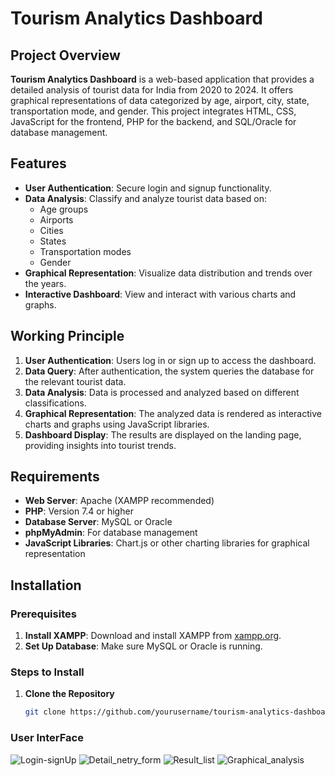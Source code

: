 # Tourism Analytics Dashboard

## Project Overview

**Tourism Analytics Dashboard** is a web-based application that provides a detailed analysis of tourist data for India from 2020 to 2024. It offers graphical representations of data categorized by age, airport, city, state, transportation mode, and gender. This project integrates HTML, CSS, JavaScript for the frontend, PHP for the backend, and SQL/Oracle for database management.

## Features

- **User Authentication**: Secure login and signup functionality.
- **Data Analysis**: Classify and analyze tourist data based on:
  - Age groups
  - Airports
  - Cities
  - States
  - Transportation modes
  - Gender
- **Graphical Representation**: Visualize data distribution and trends over the years.
- **Interactive Dashboard**: View and interact with various charts and graphs.

## Working Principle

1. **User Authentication**: Users log in or sign up to access the dashboard.
2. **Data Query**: After authentication, the system queries the database for the relevant tourist data.
3. **Data Analysis**: Data is processed and analyzed based on different classifications.
4. **Graphical Representation**: The analyzed data is rendered as interactive charts and graphs using JavaScript libraries.
5. **Dashboard Display**: The results are displayed on the landing page, providing insights into tourist trends.

## Requirements

- **Web Server**: Apache (XAMPP recommended)
- **PHP**: Version 7.4 or higher
- **Database Server**: MySQL or Oracle
- **phpMyAdmin**: For database management
- **JavaScript Libraries**: Chart.js or other charting libraries for graphical representation

## Installation

### Prerequisites

1. **Install XAMPP**: Download and install XAMPP from [xampp.org](https://www.apachefriends.org/index.html).
2. **Set Up Database**: Make sure MySQL or Oracle is running.

### Steps to Install

1. **Clone the Repository**

   ```bash
   git clone https://github.com/yourusername/tourism-analytics-dashboard.git
   ```

### User InterFace

![Login-signUp]('src/images/login')
![Detail_netry_form]('src/images/landing')
![Result_list]('src/images/result')
![Graphical_analysis]('src/images/bar-chart')
